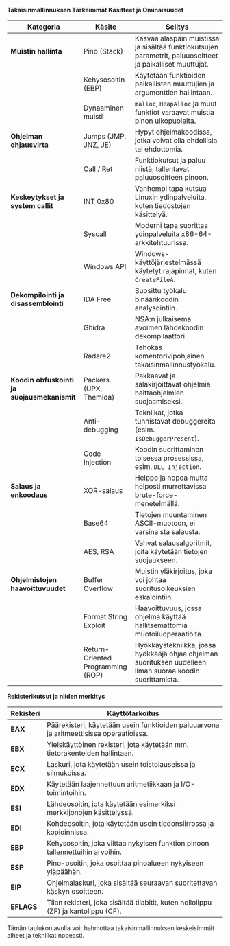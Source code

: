 **Takaisinmallinnuksen Tärkeimmät Käsitteet ja Ominaisuudet**

| **Kategoria**                               | **Käsite**                        | **Selitys**                                                                                                |
| ------------------------------------------- | --------------------------------- | ---------------------------------------------------------------------------------------------------------- |
| **Muistin hallinta**                        | Pino (Stack)                      | Kasvaa alaspäin muistissa ja sisältää funktiokutsujen parametrit, paluuosoitteet ja paikalliset muuttujat. |
|                                             | Kehysosoitin (EBP)                | Käytetään funktioiden paikallisten muuttujien ja argumenttien hallintaan.                                  |
|                                             | Dynaaminen muisti                 | `malloc`, `HeapAlloc` ja muut funktiot varaavat muistia pinon ulkopuolelta.                                |
| **Ohjelman ohjausvirta**                    | Jumps (JMP, JNZ, JE)              | Hypyt ohjelmakoodissa, jotka voivat olla ehdollisia tai ehdottomia.                                        |
|                                             | Call / Ret                        | Funktiokutsut ja paluu niistä, tallentavat paluuosoitteen pinoon.                                          |
| **Keskeytykset ja system callit**           | INT 0x80                          | Vanhempi tapa kutsua Linuxin ydinpalveluita, kuten tiedostojen käsittelyä.                                 |
|                                             | Syscall                           | Moderni tapa suorittaa ydinpalveluita x86-64-arkkitehtuurissa.                                             |
|                                             | Windows API                       | Windows-käyttöjärjestelmässä käytetyt rajapinnat, kuten `CreateFileA`.                                     |
| **Dekompilointi ja disassemblointi**        | IDA Free                          | Suosittu työkalu binäärikoodin analysointiin.                                                              |
|                                             | Ghidra                            | NSA:n julkaisema avoimen lähdekoodin dekompilaattori.                                                     |
|                                             | Radare2                           | Tehokas komentorivipohjainen takaisinmallinnustyökalu.                                                     |
| **Koodin obfuskointi ja suojausmekanismit** | Packers (UPX, Themida)            | Pakkaavat ja salakirjoittavat ohjelmia haittaohjelmien suojaamiseksi.                                      |
|                                             | Anti-debugging                    | Tekniikat, jotka tunnistavat debuggereita (esim. `IsDebuggerPresent`).                                     |
|                                             | Code Injection                    | Koodin suorittaminen toisessa prosessissa, esim. `DLL Injection`.                                          |
| **Salaus ja enkoodaus**                     | XOR-salaus                        | Helppo ja nopea mutta helposti murrettavissa brute-force-menetelmällä.                                     |
|                                             | Base64                            | Tietojen muuntaminen ASCII-muotoon, ei varsinaista salausta.                                               |
|                                             | AES, RSA                          | Vahvat salausalgoritmit, joita käytetään tietojen suojaukseen.                                             |
| **Ohjelmistojen haavoittuvuudet**           | Buffer Overflow                   | Muistin yläkirjoitus, joka voi johtaa suoritusoikeuksien eskalointiin.                                     |
|                                             | Format String Exploit             | Haavoittuvuus, jossa ohjelma käyttää hallitsemattomia muotoiluoperaatioita.                                |
|                                             | Return-Oriented Programming (ROP) | Hyökkäystekniikka, jossa hyökkääjä ohjaa ohjelman suorituksen uudelleen ilman suoraa koodin suorittamista. |

**Rekisterikutsut ja niiden merkitys**

| **Rekisteri** | **Käyttötarkoitus** |
|--------------|----------------|
| **EAX** | Päärekisteri, käytetään usein funktioiden paluuarvona ja aritmeettisissa operaatioissa. |
| **EBX** | Yleiskäyttöinen rekisteri, jota käytetään mm. tietorakenteiden hallintaan. |
| **ECX** | Laskuri, jota käytetään usein toistolauseissa ja silmukoissa. |
| **EDX** | Käytetään laajennettuun aritmetiikkaan ja I/O-toimintoihin. |
| **ESI** | Lähdeosoitin, jota käytetään esimerkiksi merkkijonojen käsittelyssä. |
| **EDI** | Kohdeosoitin, jota käytetään usein tiedonsiirrossa ja kopioinnissa. |
| **EBP** | Kehysosoitin, joka viittaa nykyisen funktion pinoon tallennettuihin arvoihin. |
| **ESP** | Pino-osoitin, joka osoittaa pinoalueen nykyiseen yläpäähän. |
| **EIP** | Ohjelmalaskuri, joka sisältää seuraavan suoritettavan käskyn osoitteen. |
| **EFLAGS** | Tilan rekisteri, joka sisältää tilabitit, kuten nollolippu (ZF) ja kantolippu (CF). |

Tämän taulukon avulla voit hahmottaa takaisinmallinnuksen keskeisimmät aiheet ja tekniikat nopeasti.


